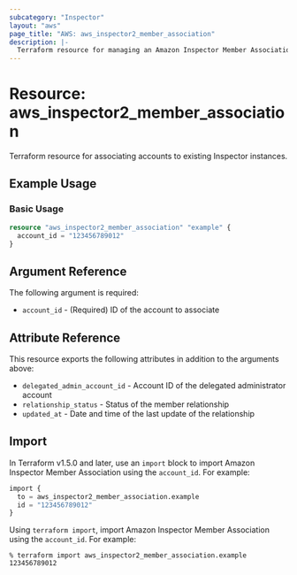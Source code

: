 ```yaml
---
subcategory: "Inspector"
layout: "aws"
page_title: "AWS: aws_inspector2_member_association"
description: |-
  Terraform resource for managing an Amazon Inspector Member Association.
---
```


# Resource: aws_inspector2_member_association

Terraform resource for associating accounts to existing Inspector instances.

## Example Usage

### Basic Usage

```terraform
resource "aws_inspector2_member_association" "example" {
  account_id = "123456789012"
}
```

## Argument Reference

The following argument is required:

* `account_id` - (Required) ID of the account to associate

## Attribute Reference

This resource exports the following attributes in addition to the arguments above:

* `delegated_admin_account_id` - Account ID of the delegated administrator account
* `relationship_status` - Status of the member relationship
* `updated_at` - Date and time of the last update of the relationship

## Import

In Terraform v1.5.0 and later, use an `import` block to import Amazon Inspector Member Association using the `account_id`. For example:

```terraform
import {
  to = aws_inspector2_member_association.example
  id = "123456789012"
}
```

Using `terraform import`, import Amazon Inspector Member Association using the `account_id`. For example:

```console
% terraform import aws_inspector2_member_association.example 123456789012
```
